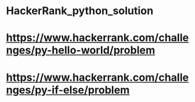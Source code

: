 # HackerRank_python_solution
# https://www.hackerrank.com/challenges/py-hello-world/problem
# https://www.hackerrank.com/challenges/py-if-else/problem
